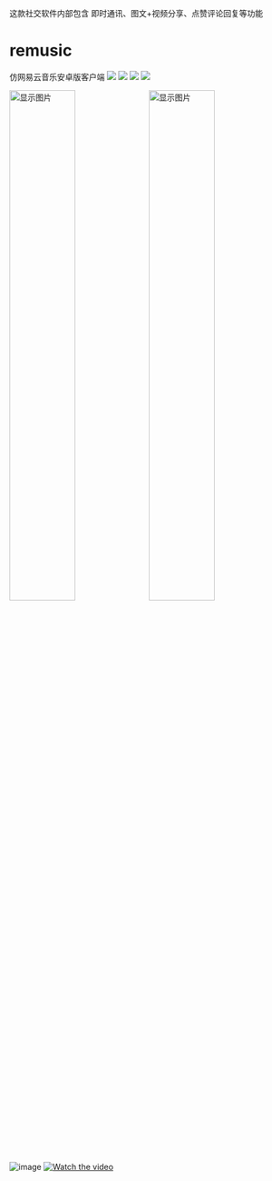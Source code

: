 这款社交软件内部包含 即时通讯、图文+视频分享、点赞评论回复等功能

# remusic
仿网易云音乐安卓版客户端
![](https://github.com/JackLongma/imap_android/blob/master/1.jpg)
![](https://github.com/JackLongma/imap_android/blob/master/3.jpg)
![](https://github.com/JackLongma/imap_android/blob/master/1.jpg)
![](https://github.com/JackLongma/imap_android/blob/master/3.jpg)

<img width="48%" src="https://github.com/JackLongma/imap_android/blob/master/1.jpg"  alt="显示图片" />
<img width="48%" src="https://github.com/JackLongma/imap_android/blob/master/3.jpg"  alt="显示图片" />

![image](https://imaptest.oss-cn-beijing.aliyuncs.com/show/1.jpg)
[![Watch the video](https://imaptest.oss-cn-beijing.aliyuncs.com/show/WechatIMG3.jpg)](https://imaptest.oss-cn-beijing.aliyuncs.com/show/1579336917262884.mp4)
